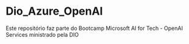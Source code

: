 # Dio_Azure_OpenAI
Este repositório faz parte do Bootcamp Microsoft AI for Tech - OpenAI Services ministrado pela DIO
